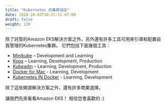 ```yaml
---
title: "Kubernetes 的集群設定"
date: 2018-10-03T10:21:11-07:00
draft: false
weight: 120
---
```



除了託管的Amazon EKS解決方案之外，另外還有許多工具可用來引導和配置自我管理的Kubernetes集群。 它們包括下面幾個工具：

* [Minikube](https://kubernetes.io/docs/setup/minikube/) – Development and Learning
* [Kops](https://github.com/kubernetes/kops) – Learning, Development, Production
* [Kubeadm](https://kubernetes.io/docs/setup/production-environment/tools/kubeadm/create-cluster-kubeadm/) – Learning, Development, Production
* [Docker for Mac](https://docs.docker.com/docker-for-mac/#kubernetes) - Learning, Development
* [Kubernetes IN Docker](https://github.com/kubernetes-sigs/kind) - Learning, Development

除了這些開源解決方案之外，還有許多商業選擇。

讓我們先來看看Amazon EKS！ 相信您會喜歡的 :)
